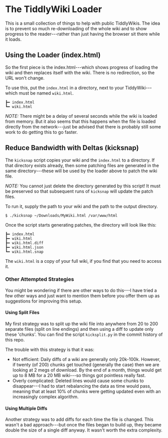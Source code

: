 # The TiddlyWiki Loader

This is a small collection of things to help with public TiddlyWikis. The idea
is to prevent so much re-downloading of the whole wiki and to show progress to
the reader---rather than just having the browser sit there while it loads.

## Using the Loader (index.html)

So the first piece is the index.html---which shows progress of loading the wiki
and then replaces itself with the wiki. There is no redirection, so the URL
won't change.

To use this, put the `index.html` in a directory, next to your TiddyWiki---which
must be named `wiki.html`.

    ┣━ index.html
    ┗━ wiki.html

*NOTE:* There might be a delay of several seconds while the wiki is loaded from memory.
But it also seems that this happens when the file is loaded directly from the
network---just be advised that there is probably still some work to do getting
this to go faster.

## Reduce Bandwidth with Deltas (kicksnap)

The `kicksnap` script copies your wiki and the `index.html` to a directory. If
that directory exists already, then some patching files are generated in the
same directory---these will be used by the loader above to patch the wiki file.

*NOTE:* You cannot just delete the directory generated by this script! It must
be preserved so that subsequent runs of `kicksnap` will update the patch files.

To run it, supply the path to your wiki and the path to the output directory.

    $ ./kicksnap ~/Downloads/MyWiki.html /var/www/html

Once the script starts generating patches, the directory will look like this: 

    ┣━ index.html
    ┣━ wiki.html
    ┣━ wiki.html.diff
    ┣━ wiki.html.json
    ┗━ wiki.html.snap

The `wiki.html` is a copy of your full wiki, if you find that you need to
access it.

### Other Attempted Strategies

You might be wondering if there are other ways to do this---I have tried a few
other ways and just want to mention them before you offer them up as suggestions
for improving this setup.

#### Using Split Files

My first strategy was to split up the wiki file into anywhere from 20 to 200
separate files (split on line endings) and then using a diff to update only
these 'chunks'. You can find the script `kicksplit.py` in the commit history of
this repo.

The trouble with this strategy is that it was:

* Not efficient: Daily diffs of a wiki are generally only 20k-100k. However,
  if twenty (of 200) chunks get touched (generally the case) then we are looking
  at 2 megs of download. By the end of a month, things would get up to 8 MB
  for a 20 MB wiki---so things got pointless really fast.
* Overly complicated: Deleted lines would cause some chunks to disappear---I had
  to start rebalancing the data as time would pass, meaning that at least 10% of
  chunks were getting updated even with an increasingly complex algorithm.

#### Using Multiple Diffs

Another strategy was to add diffs for each time the file is changed. This
wasn't a bad approach---but once the files began to build up, they became
double the size of a single diff anyway. It wasn't worth the extra complexity.
